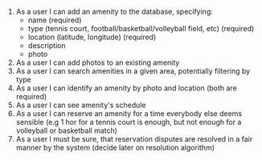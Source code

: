 1. As a user I can add an amenity to the database, specifying:
    - name (required)
    - type (tennis court, football/basketball/volleyball field, etc) (required)
    - location (latitude, longitude) (required)
    - description 
    - photo
2. As a user I can add photos to an existing amenity
3. As a user I can search amenities in a given area, potentially filtering by type
4. As a user I can identify an amenity by photo and location (both are required)
5. As a user I can see amenity's schedule
6. As a user I can reserve an amenity for a time everybody else deems sensible (e.g
 1 hor for a tennis court is enough, but not enough for a volleyball or basketball match)
7. As a user I must be sure, that reservation disputes are resolved in a fair manner by
the system (decide later on resolution algorithm)
